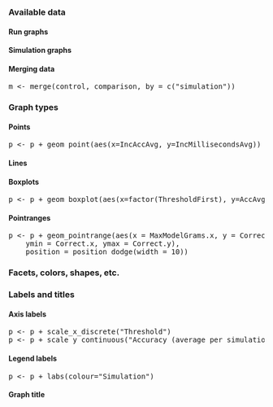 ### Available data

#### Run graphs


#### Simulation graphs


#### Merging data

<pre>
m <- merge(control, comparison, by = c("simulation"))
</pre>


### Graph types

#### Points

<pre>
p <- p + geom_point(aes(x=IncAccAvg, y=IncMillisecondsAvg))
</pre>

#### Lines

#### Boxplots

<pre>
p <- p + geom_boxplot(aes(x=factor(ThresholdFirst), y=AccAvg))
</pre>

#### Pointranges

<pre>
p <- p + geom_pointrange(aes(x = MaxModelGrams.x, y = Correct.x,
    ymin = Correct.x, ymax = Correct.y),
    position = position_dodge(width = 10))
</pre>

### Facets, colors, shapes, etc.



### Labels and titles

#### Axis labels

<pre>
p <- p + scale_x_discrete("Threshold")
p <- p + scale_y_continuous("Accuracy (average per simulation)")
</pre>

#### Legend labels

<pre>
p <- p + labs(colour="Simulation")
</pre>

#### Graph title
